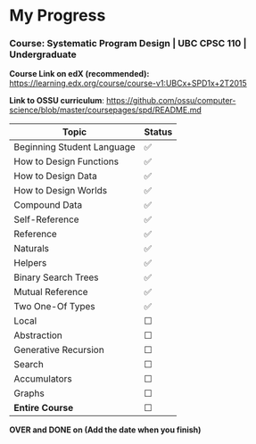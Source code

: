 # My Progress

### Course: Systematic Program Design | UBC CPSC 110 | Undergraduate

**Course Link on edX (recommended):** <https://learning.edx.org/course/course-v1:UBCx+SPD1x+2T2015>

**Link to OSSU curriculum**: <https://github.com/ossu/computer-science/blob/master/coursepages/spd/README.md>

| Topic                      | Status |
| -------------------------- | ------ |
| Beginning Student Language | ✅     |
| How to Design Functions    | ✅     |
| How to Design Data         | ✅     |
| How to Design Worlds       | ✅     |
| Compound Data              | ✅     |
| Self-Reference             | ✅     |
| Reference                  | ✅     |
| Naturals                   | ✅     |
| Helpers                    | ✅     |
| Binary Search Trees        | ✅     |
| Mutual Reference           | ✅     |
| Two One-Of Types           | ✅     |
| Local                      | ☐      |
| Abstraction                | ☐      |
| Generative Recursion       | ☐      |
| Search                     | ☐      |
| Accumulators               | ☐      |
| Graphs                     | ☐      |
| **Entire Course**          | ☐      |

**OVER and DONE on (Add the date when you finish)**
